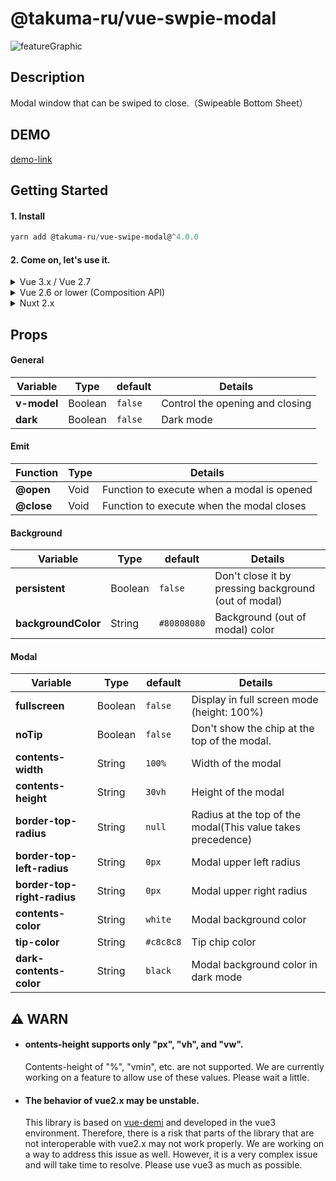 # @takuma-ru/vue-swpie-modal

![featureGraphic](https://user-images.githubusercontent.com/49429291/182005490-2e0631ca-8271-48e6-9282-25df81ba0f8f.png)

## Description
Modal window that can be swiped to close.（Swipeable Bottom Sheet）

## DEMO
[demo-link](https://vue-swipe-modal-vue2.vercel.app)

## Getting Started
#### 1. Install
```powershell
yarn add @takuma-ru/vue-swipe-modal@^4.0.0
```

#### 2. Come on, let's use it.
<details>
  <summary>Vue 3.x  /  Vue 2.7</summary>

  ```vue
  <template>
    <div>
      <button @click="modal = true">open</button>

      <swipe-modal
        v-model="modal"
        contents-height="50vh"
        border-top-radius="16px"
      >
        <h1>contents</h1>
      </swipe-modal>
    </div>
  </template>

  <script lang="ts" setup>
  import { ref } from 'vue'
  import swipeModal from '@takuma-ru/vue-swipe-modal'

  const modal = ref(false)
  </script>
  ```
</details>

<details>
  <summary>Vue 2.6 or lower (Composition API)</summary>

  ```vue
  <template>
    <div>
      <button @click="modal = true">open</button>

      <swipe-modal
        v-model="modal"
        contents-height="50vh"
        border-top-radius="16px"
      >
        <h1>contents</h1>
      </swipe-modal>
    </div>
  </template>

  <script lang="ts">
  import { defineComponent, ref, reactive } from '@vue/composition-api';
  import { swipeModal } from '@takuma-ru/vue-swipe-modal'

  export default defineComponent({
    components: {
      swipeModal,
    },
    setup () {
      const modal = ref<boolean>(false)

      return {
        modal,
      }
    }
  })
  </script>
  ```

</details>

<details>
  <summary>Nuxt 2.x</summary>

  ```vue
  <!-- for Vue2 -->
  <template>
    <div>
      <button @click="modal = true">open</button>

      <swipe-modal
        v-model="modal"
        contents-height="50vh"
        border-top-radius="16px"
      >
        <h1>contents</h1>
      </swipe-modal>
    </div>
  </template>

  <script lang="ts">
  import { defineComponent, ref, reactive } from '@vue/composition-api';
  import { swipeModal } from '@takuma-ru/vue-swipe-modal'

  export default defineComponent({
    components: {
      swipeModal,
    },
    setup () {
      const modal = ref<boolean>(false)

      return {
        modal,
      }
    }
  })
  </script>
  ```

</details>

## Props

#### General
| Variable | Type | default | Details |
| --- | --- | --- | --- |
| **v-model** | Boolean | `false` | Control the opening and closing |
| **dark** | Boolean | `false` | Dark mode |

#### Emit
| Function | Type | Details |
| --- | --- | --- |
| **@open** | Void | Function to execute when a modal is opened |
| **@close** | Void | Function to execute when the modal closes |

#### Background
| Variable | Type | default | Details |
| --- | --- | --- | --- |
| **persistent** | Boolean | `false` | Don't close it by pressing background (out of modal) |
| **backgroundColor** | String | `#80808080` | Background (out of modal) color |

#### Modal
| Variable | Type | default | Details |
| --- | --- | --- | --- |
| **fullscreen** | Boolean | `false` | Display in full screen mode (height: 100%)|
| **noTip** | Boolean | `false` | Don't show the chip at the top of the modal. |
| **contents-width** | String | `100%` | Width of the modal |
| **contents-height** | String | `30vh` | Height of the modal |
| **border-top-radius** | String | `null` | Radius at the top of the modal(This value takes precedence) |
| **border-top-left-radius** | String | `0px` | Modal upper left radius |
| **border-top-right-radius** | String | `0px` | Modal upper right radius |
| **contents-color** | String | `white` | Modal background color |
| **tip-color** | String | `#c8c8c8` | Tip chip color |
| **dark-contents-color** | String | `black` | Modal background color in dark mode |

## :warning: WARN
- #### ontents-height supports only "px", "vh", and "vw".
  Contents-height of "%", "vmin", etc. are not supported. We are currently working on a feature to allow use of these values. Please wait a little.
- #### The behavior of vue2.x may be unstable.
  This library is based on [vue-demi](https://github.com/vueuse/vue-demi) and developed in the vue3 environment. Therefore, there is a risk that parts of the library that are not interoperable with vue2.x may not work properly.
We are working on a way to address this issue as well. However, it is a very complex issue and will take time to resolve.
Please use vue3 as much as possible.

